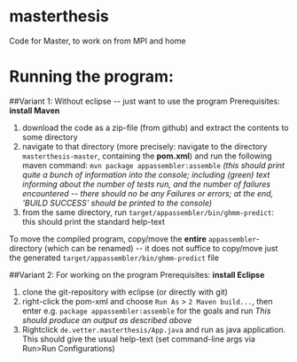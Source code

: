 # masterthesis
Code for Master, to work on from MPI and home

# Running the program:
##Variant 1: Without eclipse -- just want to use the program
Prerequisites: **install Maven**

 1. download the code as a zip-file (from github) and extract the contents to some directory
 2. navigate to that directory (more precisely: navigate to the directory `masterthesis-master`, containing the **pom.xml**) and run the following maven command: `mvn package appassembler:assemble`
   _(this should print quite a bunch of information into the console; including (green) text informing about the number of tests run, and the number of failures encountered -- there should no be any Failures or errors; at the end, 'BUILD SUCCESS' should be printed to the console)_
 3. from the same directory, run `target/appassembler/bin/ghmm-predict`: this should print the standard help-text

To move the compiled program, copy/move the **entire** `appassembler`-directory (which can be renamed) -- it does not suffice to copy/move just the generated `target/appassembler/bin/ghmm-predict` file

##Variant 2: For working on the program
Prerequisites: **install Eclipse**

 1. clone the git-repository with eclipse (or directly with git)
 2. right-click the pom-xml and choose `Run As` > `2 Maven build...`, then enter e.g. `package appassembler:assemble` for the goals and run
   _This should produce an output as described above_
 3. Rightclick `de.vetter.masterthesis/App.java` and run as java application. This should give the usual help-text (set command-line args via Run>Run Configurations)